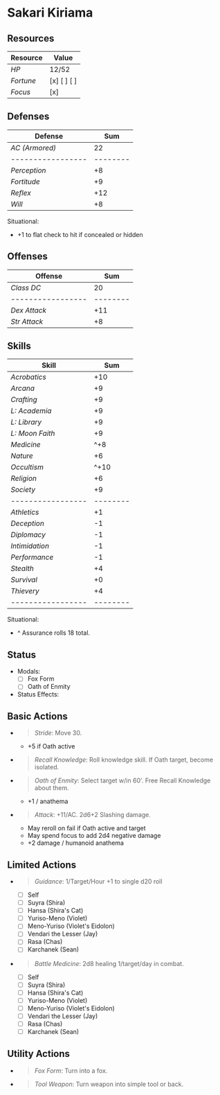 # Sakari Kiriama
## Resources
| **Resource** |  Value       |
|--------------|--------------|
| *HP*         |  12/52       |
| *Fortune*    |  [x] [ ] [ ] |
| *Focus*      |  [x]         |

## Defenses
| **Defense**     |  Sum   |
|-----------------|--------|
| *AC (Armored)*  |  22    |
|-----------------|--------|
| *Perception*    |  +8    |
| *Fortitude*     |  +9    |
| *Reflex*        |  +12   |
| *Will*          |  +8    |
Situational:
- +1 to flat check to hit if concealed or hidden

## Offenses
| **Offense**     |  Sum   |
|-----------------|--------|
| *Class DC*      |  20    |
|-----------------|--------|
| *Dex Attack*    |  +11   |
| *Str Attack*    |  +8    |

## Skills
| **Skill**       |  Sum   |
|-----------------|--------|
| *Acrobatics*    |  +10   |
| *Arcana*        |  +9    |
| *Crafting*      |  +9    |
| *L: Academia*   |  +9    |
| *L: Library*    |  +9    |
| *L: Moon Faith* |  +9    |
| *Medicine*      | ^+8    |
| *Nature*        |  +6    |
| *Occultism*     | ^+10   |
| *Religion*      |  +6    |
| *Society*       |  +9    |
|-----------------|--------|
| *Athletics*     |  +1    |
| *Deception*     |  -1    |
| *Diplomacy*     |  -1    |
| *Intimidation*  |  -1    |
| *Performance*   |  -1    |
| *Stealth*       |  +4    |
| *Survival*      |  +0    |
| *Thievery*      |  +4    |
|-----------------|--------|
Situational:
- ^ Assurance rolls 18 total.

## Status
- Modals:
    - [ ] Fox Form
    - [ ] Oath of Enmity
- Status Effects:

## Basic Actions
- > *Stride*: Move 30.
  - +5 if Oath active
- > *Recall Knowledge*: Roll knowledge skill. If Oath target, become isolated.
- > *Oath of Enmity*: Select target w/in 60'. Free Recall Knowledge about them.
  - +1 / anathema
- > *Attack*: +11/AC. 2d6+2 Slashing damage.
  - May reroll on fail if Oath active and target
  - May spend focus to add 2d4 negative damage
  - +2 damage / humanoid anathema

## Limited Actions
- > *Guidance*: 1/Target/Hour +1 to single d20 roll
  - [ ] Self
  - [ ] Suyra (Shira)
  - [ ] Hansa (Shira's Cat)
  - [ ] Yuriso-Meno (Violet)
  - [ ] Meno-Yuriso (Violet's Eidolon)
  - [ ] Vendari the Lesser (Jay)
  - [ ] Rasa (Chas)
  - [ ] Karchanek (Sean)
- > *Battle Medicine*: 2d8 healing 1/target/day in combat.
  - [ ] Self
  - [ ] Suyra (Shira)
  - [ ] Hansa (Shira's Cat)
  - [ ] Yuriso-Meno (Violet)
  - [ ] Meno-Yuriso (Violet's Eidolon)
  - [ ] Vendari the Lesser (Jay)
  - [ ] Rasa (Chas)
  - [ ] Karchanek (Sean)

## Utility Actions
- > *Fox Form*: Turn into a fox.
- > *Tool Weapon*: Turn weapon into simple tool or back.
